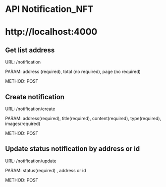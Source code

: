 # API Notification_NFT
<h1>http://localhost:4000</h1>
<h2>Get list address</h2> 
<p>URL: /notification</p>
<p>PARAM: address (required), total (no required), page (no required)</p>
<p>METHOD: POST</p>

<h2>Create notification</h2>
<p>URL: /notification/create</p>
<p>PARAM: address(required), title(required), content(required), type(required), images(required)</p>
<p>METHOD: POST</p>

<h2>Update status notification by address or id</h2>
<p>URL: /notification/update</p>
<p>PARAM: status(required) , address or id</p>
<p>METHOD: POST</p>
